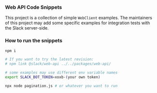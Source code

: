 ### Web API Code Snippets

This project is a collection of simple `WebClient` examples. The maintainers of this project may add some specific examples for integration tests with the Slack server-side.

### How to run the snippets

```bash
npm i

# If you want to try the latest revision:
# npm link @slack/web-api ../../packages/web-api/

# some examples may use different env variable names
export SLACK_BOT_TOKEN=xoxb-(your own token)

npx node pagination.js # or whatever you want to run
```
